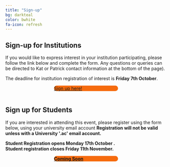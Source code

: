 ```yaml
---
title: "Sign-up"
bg: darkteal
color: bwhite
fa-icon: refresh
---
```


## Sign-up for Institutions


If you would like to express interest in your institution participating, please follow the link below and complete the form. Any questions or queries can be directed to Kat or Patrick contact information at the bottom of the page). <br>

The deadline for institution registration of interest is <b>Friday 7th October</b>. <br>



<div class="text-box center" style="background-color:#F66B0E; border-radius:10px; width:200px; margin:0 auto">
<a href="https://forms.office.com/r/qVQe7HGtpk">Sign up here! </a>
</div>
<br>

## Sign up for Students 

If you are interested in attending this event, please register using the form below, using your university email account <b> Registration will not be valid unless with a University '.ac' email account. <br>

<b>Student Registration opens Monday 17th October </b>. <br>
Student registration closes <b> Friday 11th November</b>.

<div class="text-box center" style="background-color:#F66B0E; border-radius:25px; width:200px; margin:0 auto ">
<a href="error">Coming Soon </a>
</div>
